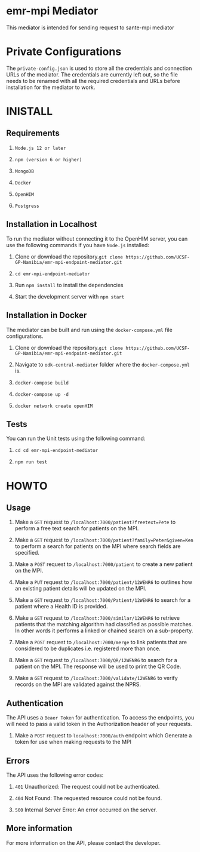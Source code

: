 
  

# emr-mpi Mediator

  

This mediator is intended for sending request to sante-mpi mediator

  

  

# Private Configurations

  

The `private-config.json` is used to store all the credentials and connection URLs of the mediator. The credentials are currently left out, so the file needs to be renamed with all the required credentials and URLs before installation for the mediator to work.

  

  

# INISTALL

  

  

## Requirements

  

  

1.  `Node.js 12 or later`

  

2.  `npm (version 6 or higher)`

  

3.  `MongoDB`

  

4.  `Docker`

  

5.  `OpenHIM`

  

6.  `Postgress`

  

## Installation in Localhost

  

  

To run the mediator without connecting it to the OpenHIM server, you can use the following commands if you have `Node.js` installed:

  

  

1. Clone or download the repository.`git clone https://github.com/UCSF-GP-Namibia/emr-mpi-endpoint-mediator.git`

  

  

2.  `cd emr-mpi-endpoint-mediator`

  

  

3. Run `npm install` to install the dependencies

  

  

4. Start the development server with `npm start`

  

  

## Installation in Docker

  

  

The mediator can be built and run using the `docker-compose.yml` file configurations.

  

  

1. Clone or download the repository.`git clone https://github.com/UCSF-GP-Namibia/emr-mpi-endpoint-mediator.git`

  

  

2. Navigate to `odk-central-mediator` folder where the `docker-compose.yml` is.

  

  

3.  `docker-compose build`

  

  

4.  `docker-compose up -d`

  

  

5.  `docker network create openHIM`

  

  

## Tests

  

  

You can run the Unit tests using the following command:

  

  

1.  `cd cd emr-mpi-endpoint-mediator`

  

  

2.  `npm run test`

  

  

# HOWTO

  

  

## Usage

  

  

1. Make a `GET` request to `/localhost:7000/patient?freetext=Pete` to perform a free text search for patients on the MPI.

  

2. Make a `GET` request to `/localhost:7000/patient?family=Peter&given=Ken` to perform a search for patients on the MPI where search fields are specified.

  

3. Make a `POST` request to `/localhost:7000/patient` to create a new patient on the MPI.

  

4. Make a `PUT` request to `/localhost:7000/patient/12WENR6` to outlines how an existing patient details will be updated on the MPI.

  

5. Make a `GET` request to `/localhost:7000/Patient/12WENR6` to search for a patient where a Health ID is provided.

  

6. Make a `GET` request to `/localhost:7000/similar/12WENR6` to retrieve patients that the matching algorithm had classified as possible matches. In other words it performs a linked or chained search on a sub-property.

  

7. Make a `POST` request to `/localhost:7000/merge` to link patients that are considered to be duplicates i.e. registered more than once.

  

8. Make a `GET` request to `/localhost:7000/QR/12WENR6` to search for a patient on the MPI. The response will be used to print the QR Code.

  

9. Make a `GET` request to `/localhost:7000/validate/12WENR6` to verify records on the MPI are validated against the NPRS.

  

  

## Authentication
The API uses a `Beaer Token` for authentication. To access the endpoints, you will need to pass a valid token in the Authorization header of your requests.
  

  

1. Make a `POST` request to `localhost:7000/auth` endpoint which Generate a token for use when making requests to the MPI

 
  

## Errors

  

The API uses the following error codes:

  

  

1.  `401` Unauthorized: The request could not be authenticated.

  

2.  `404` Not Found: The requested resource could not be found.

  

3.  `500` Internal Server Error: An error occurred on the server.

  

  

## More information

  

For more information on the API, please contact the developer.